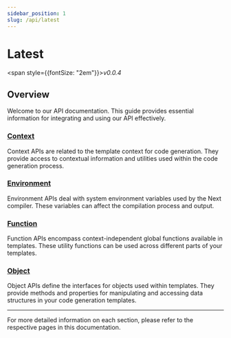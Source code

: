 ```yaml
---
sidebar_position: 1
slug: /api/latest
---
```


# Latest

<span style={{fontSize: "2em"}}>_v0.0.4_</span>

## Overview

Welcome to our API documentation. This guide provides essential information for integrating and using our API effectively.

### [Context](/docs/api/latest/context)

Context APIs are related to the template context for code generation. They provide access to contextual information and utilities used within the code generation process.

### [Environment](/docs/api/latest/environment)

Environment APIs deal with system environment variables used by the Next compiler. These variables can affect the compilation process and output.

### [Function](/docs/api/latest/function)

Function APIs encompass context-independent global functions available in templates. These utility functions can be used across different parts of your templates.

### [Object](/docs/api/latest/object)

Object APIs define the interfaces for objects used within templates. They provide methods and properties for manipulating and accessing data structures in your code generation templates.

---

For more detailed information on each section, please refer to the respective pages in this documentation.